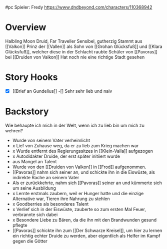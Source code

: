 #pc 
Spieler: Fredy
https://www.dndbeyond.com/characters/110368942
# Overview
Halbling Moon Druid, Far Traveller
Sensibel, gutherzig
Stammt aus [[Valkon]]
Prinz der [[Vallen]] als Sohn von [[Grohan Glücksfuß]] und [[Klara Glücksfuß]], welcher diese in der Schlacht raubte
Schüler von [[Pavoras]] bei [[Druiden von Valkon]]
Hat noch nie eine richtige Stadt gesehen
# Story Hooks
-[x] [[Brief an Gundelius]]
-[] Sehr sehr lieb und naiv
# Backstory
Wie behaupte ich mich in der Welt, wenn ich zu lieb bin um mich zu wehren?
- Wurde von seinem Vater verheimlicht
- x Lief von Zuhause weg, da er zu lieb zum Krieg machen war
- x Wurde entfernt des Regierungssitzes in [[Klein-Valla]] aufgezogen
- x Autodidakter Druide, der erst später initiiert wurde 
- aus Mangel an Talent
- Wurde von den [[Druiden von Valkon]] in [[Frod]] aufgenommen.
- [[Pavoras]] nahm sich seiner an, und schickte ihn in die Eiswüste, als indirekte Rache an seinem Vater
- Als er zurückkehrte, nahm sich [[Pavoras]] seiner an und kümmerte sich um seine Ausbildung
- x Lernte erstmals zaubern, weil er Hunger hatte und die einzige Alternative war, Tieren ihre Nahrung zu stehlen
- x Goodberries als besonderes Talent
- x Verlief sich in der Eiswüste, zauberte so zum ersten Mal Feuer, verbrannte sich dabei
- x Besondere Liebe zu Bären, da die ihn mit den Brandwunden gesund pflegte
- [[Pavoras]] schickte ihn zum [[Der Schwarze Kreisel]], um hier zu lernen ein richtig echter Druide zu werden, aber eigentlich als Helfer im Kampf gegen die Götter
